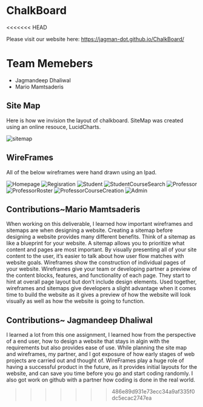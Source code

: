 # ChalkBoard
<<<<<<< HEAD

Please visit our website here:
https://jagman-dot.github.io/ChalkBoard/

# Team Memebers
* Jagmandeep Dhaliwal
* Mario Mamtsaderis

## Site Map

Here is how we invision the layout of chalkboard. SiteMap was created using an online resouce, LucidCharts.

![sitemap](Images/site_map.png)


## WireFrames

All of the below wireframes were hand drawn using an Ipad.

![Homepage](Images/Home_Page.jpeg)
![Regisration](Images/Resgration.jpeg)
![Student](Images/Student_Page.jpeg)
![StudentCourseSearch](Images/Student_Course_search.jpg)
![Professor](Images/Professor_page.jpeg)
![ProfessorRoster](Images/Professor_Roster.jpg)
![ProfessorCourseCreation](Images/ProfessorCourseCreation.jpg)
![Admin](Images/Admin_Page.jpeg)



## Contributions~Mario Mamtsaderis

When working on this deliverable, I learned how important wireframes and sitemaps are when designing a website. Creating a sitemap before designing a website provides many different benefits. Think of a sitemap as like a blueprint for your website. A sitemap allows you to prioritize what content and pages are most important. By visually presenting all of your site content to the user, it’s easier to talk about how user flow matches with website goals. Wireframes show the construction of individual pages of your website. Wireframes give your team or developing partner a preview of the content blocks, features, and functionality of each page. They start to hint at overall page layout but don’t include design elements. Used together, wireframes and sitemaps give developers a slight advantage when it comes time to build the website as it gives a preview of how the website will look visually as well as how the website is going to function.

## Contributions~ Jagmandeep Dhaliwal

I learned a lot from this one assignment, I learned how from the perspective of a end user, how to design a website that stays in algin with the requirements but also provides ease of use. While planning the site map and wireframes, my partner, and I got exposure of how early stages of web projects are carried out and thought of. WireFrames play a huge role of having a successful product in the future, as it provides initial layouts for the website, and can save you time before you go and start coding randomly. I also got work on github with a partner how coding is done in the real world.
>>>>>>> 486e89d931e73ecc34a9af335f0dc5ecac2747ea
